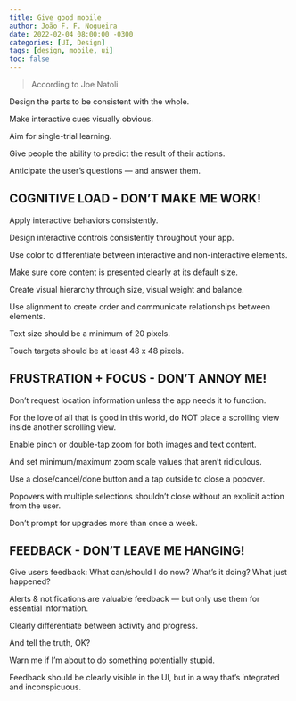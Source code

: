 ```yaml
---
title: Give good mobile
author: João F. F. Nogueira
date: 2022-02-04 08:00:00 -0300
categories: [UI, Design]
tags: [design, mobile, ui]
toc: false
---
```


> According to Joe Natoli

Design the parts to be consistent with the whole.

Make interactive cues visually obvious.

Aim for single-trial learning.

Give people the ability to predict the result of their actions.

Anticipate the user’s questions — and answer them.

## COGNITIVE LOAD - DON’T MAKE ME WORK!

Apply interactive behaviors consistently.

Design interactive controls consistently throughout your app.

Use color to differentiate between interactive and non-interactive elements. 

Make sure core content is presented clearly at its default size.

Create visual hierarchy through size, visual weight and balance.

Use alignment to create order and communicate relationships between elements.

Text size should be a minimum of 20 pixels.

Touch targets should be at least 48 x 48 pixels.

## FRUSTRATION + FOCUS - DON’T ANNOY ME!

Don’t request location information unless the app needs it to function. 

For the love of all that is good in this world, do NOT place a scrolling view inside another scrolling view.

Enable pinch or double-tap zoom for both images and text content. 

And set minimum/maximum zoom scale values that aren’t ridiculous. 

Use a close/cancel/done button and a tap outside to close a popover. 

Popovers with multiple selections shouldn’t close without an explicit action from the user.

Don’t prompt for upgrades more than once a week.

## FEEDBACK - DON’T LEAVE ME HANGING!

Give users feedback: What can/should I do now? What’s it doing? What just happened? 

Alerts & notifications are valuable feedback — but only use them for essential information.

Clearly differentiate between activity and progress.

And tell the truth, OK?

Warn me if I’m about to do something potentially stupid.

Feedback should be clearly visible in the UI, but in a way that’s integrated and inconspicuous.
